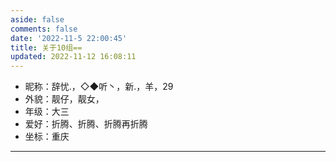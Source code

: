 ```yaml
---
aside: false
comments: false
date: '2022-11-5 22:00:45'
title: 关于10组==
updated: 2022-11-12 16:08:11
---
```

- 昵称：辞忧.，◇◆听丶，新.，羊，29
- 外貌：靓仔，靓女，
- 年级：大三
- 爱好：折腾、折腾、折腾再折腾
- 坐标：重庆

---
